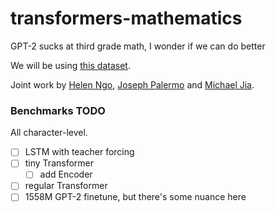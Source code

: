 # transformers-mathematics

GPT-2 sucks at third grade math, I wonder if we can do better

We will be using [this dataset](https://github.com/deepmind/mathematics_dataset).
 
Joint work by [Helen Ngo](https://github.com/mathemakitten), [Joseph Palermo](https://github.com/joepalermo) and [Michael Jia](https://github.com/michaelzcjia).

### Benchmarks TODO
All character-level.
* [ ] LSTM with teacher forcing
* [ ] tiny Transformer 
    * [ ] add Encoder 
* [ ] regular Transformer 
* [ ] 1558M GPT-2 finetune, but there's some nuance here
